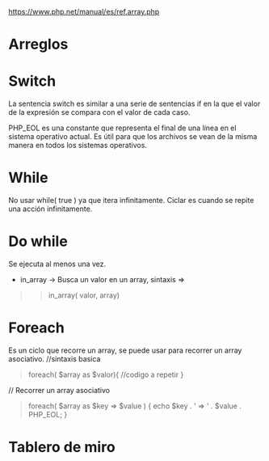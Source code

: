 https://www.php.net/manual/es/ref.array.php

# Arreglos



# Switch
La sentencia switch es similar a una serie de sentencias if en la que el valor de la expresión se compara con el valor de cada caso.

PHP_EOL es una constante que representa el final de una línea en el sistema operativo actual. Es útil para que los archivos se vean de la misma manera en todos los sistemas operativos.

# While
No usar while( true ) ya que itera infinitamente.
Ciclar es cuando se repite una acción infinitamente.

# Do while
Se ejecuta al menos una vez.

- in_array -> Busca un valor en un array, sintaxis => 
>> in_array( valor, array)

# Foreach
Es un ciclo que recorre un array, se puede usar para recorrer un array asociativo.
//sintaxis basica
>foreach( $array as $valor){
>    //codigo a repetir
>}

// Recorrer un array asociativo
>foreach( $array as $key => $value ) {
>    echo $key . ' => ' . $value . PHP_EOL;
>}

# Tablero de miro 